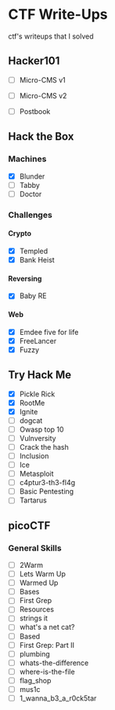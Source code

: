# CTF Write-Ups
ctf's writeups that I solved

## Hacker101

* [ ] Micro-CMS v1
* [ ] Micro-CMS v2
* [ ] Postbook


## Hack the Box

### Machines

* [x] Blunder
* [ ] Tabby
* [ ] Doctor

### Challenges


#### Crypto

* [x] Templed
* [x] Bank Heist

#### Reversing

* [x] Baby RE

#### Web

* [x] Emdee five for life
* [x] FreeLancer
* [x] Fuzzy

## Try Hack Me

* [x] Pickle Rick
* [x] RootMe
* [x] Ignite
* [ ] dogcat
* [ ] Owasp top 10
* [ ] Vulnversity
* [ ] Crack the hash
* [ ] Inclusion
* [ ] Ice
* [ ] Metasploit
* [ ] c4ptur3-th3-fl4g
* [ ] Basic Pentesting
* [ ] Tartarus

## picoCTF

### General Skills
* [ ] 2Warm
* [ ] Lets Warm Up
* [ ] Warmed Up
* [ ] Bases
* [ ] First Grep
* [ ] Resources
* [ ] strings it
* [ ] what's a net cat?
* [ ] Based
* [ ] First Grep: Part II
* [ ] plumbing
* [ ] whats-the-difference
* [ ] where-is-the-file
* [ ] flag_shop
* [ ] mus1c
* [ ] 1_wanna_b3_a_r0ck5tar